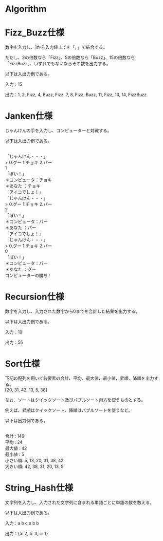 # Algorithm

# Fizz_Buzz仕様
数字を入力し、1から入力値までを「, 」で結合する。

ただし、3の倍数なら「Fizz」、5の倍数なら「Buzz」、15の倍数なら「FizzBuzz」、いずれでもないならその数を出力する。

以下は入出力例である。

入力：15

出力：1, 2, Fizz, 4, Buzz, Fizz, 7, 8, Fizz, Buzz, 11, Fizz, 13, 14, FizzBuzz

# Janken仕様
じゃんけんの手を入力し、コンピューターと対戦する。

以下は入出力例である。

<br>
「じゃんけん・・・」<br>
> 0.グー 1.チョキ 2.パー<br>
1<br>
「ぽい！」<br>
＊コンピュータ：チョキ<br>
＊あなた ：チョキ<br>
「アイコでしょ！」<br>
「じゃんけん・・・」<br>
> 0.グー 1.チョキ 2.パー<br>
2<br>
「ぽい！」<br>
＊コンピュータ：パー<br>
＊あなた ：パー<br>
「アイコでしょ！」<br>
「じゃんけん・・・」<br>
> 0.グー 1.チョキ 2.パー<br>
0<br>
「ぽい！」<br>
＊コンピュータ：パー<br>
＊あなた ：グー<br>
コンピューターの勝ち！<br>

# Recursion仕様
数字を入力し、入力された数字から0までを合計した結果を出力する。

以下は入出力例である。

入力：10

出力：55

# Sort仕様
下記の配列を用いて各要素の合計、平均、最大値、最小値、昇順、降順を出力する。
<br>
[20, 31, 42, 13, 5, 38]

なお、ソートはクイックソート及びバブルソート両方を使うものとする。

例えば、昇順はクイックソート、降順はバブルソートを使うなど。

以下は出力例である。

<br>
合計    : 149
<br>
平均    : 24
<br>
最大値  : 42
<br>
最小値  : 5
<br>
小さい順: 5, 13, 20, 31, 38, 42
<br>
大きい順: 42, 38, 31, 20, 13, 5

# String_Hash仕様
文字列を入力し、入力された文字列に含まれる単語ごとに単語の数を数える。

以下は入出力例である。

入力：a b c a b b

出力：{a: 2, b: 3, c: 1}
